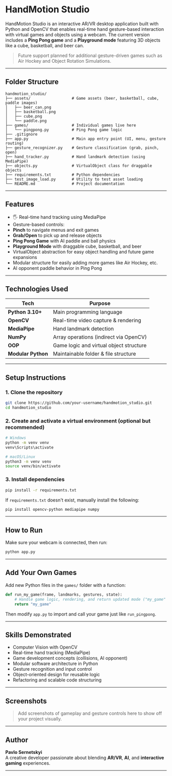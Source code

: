 # HandMotion Studio

HandMotion Studio is an interactive AR/VR desktop application built with Python and OpenCV that enables real-time hand gesture-based interaction with virtual games and objects using a webcam. The current version includes a **Ping Pong game** and a **Playground mode** featuring 3D objects like a cube, basketball, and beer can.

>  Future support planned for additional gesture-driven games such as Air Hockey and Object Rotation Simulations.

---

##  Folder Structure

```
handmotion_studio/
├── assets/                  # Game assets (beer, basketball, cube, paddle images)
│   ├── beer_can.png
│   ├── basketball.png
│   ├── cube.png
│   └── paddle.png
├── games/                   # Individual games live here
│   └── pingpong.py          # Ping Pong game logic
├── .gitignore
├── app.py                   # Main app entry point (UI, menu, gesture routing)
├── gesture_recognizer.py    # Gesture classification (grab, pinch, open)
├── hand_tracker.py          # Hand landmark detection (using MediaPipe)
├── objects.py               # VirtualObject class for draggable objects
├── requirements.txt         # Python dependencies
├── test_image_load.py       # Utility to test asset loading
└── README.md                # Project documentation
```

---

## Features

- 🖐️ Real-time hand tracking using MediaPipe
-  Gesture-based controls:
  - **Pinch** to navigate menus and exit games
  - **Grab/Open** to pick up and release objects
-  **Ping Pong Game** with AI paddle and ball physics
-  **Playground Mode** with draggable cube, basketball, and beer
-  VirtualObject abstraction for easy object handling and future game expansions
-  Modular structure for easily adding more games like Air Hockey, etc.
-  AI opponent paddle behavior in Ping Pong

---

##  Technologies Used

| Tech              | Purpose                              |
|-------------------|--------------------------------------|
| **Python 3.10+**   | Main programming language            |
| **OpenCV**         | Real-time video capture & rendering  |
| **MediaPipe**      | Hand landmark detection              |
| **NumPy**          | Array operations (indirect via OpenCV)|
| **OOP**            | Game logic and virtual object structure |
| **Modular Python** | Maintainable folder & file structure |

---

##  Setup Instructions

### 1.  Clone the repository

```bash
git clone https://github.com/your-username/handmotion_studio.git
cd handmotion_studio
```

### 2. Create and activate a virtual environment (optional but recommended)

```bash
# Windows
python -m venv venv
venv\Scripts\activate

# macOS/Linux
python3 -m venv venv
source venv/bin/activate
```

### 3. Install dependencies

```bash
pip install -r requirements.txt
```

If `requirements.txt` doesn't exist, manually install the following:

```bash
pip install opencv-python mediapipe numpy
```

---

##  How to Run

Make sure your webcam is connected, then run:

```bash
python app.py
```

---

## Add Your Own Games

Add new Python files in the `games/` folder with a function:

```python
def run_my_game(frame, landmarks, gestures, state):
    # Handle game logic, rendering, and return updated mode ("my_game" or "menu")
    return "my_game"
```

Then modify `app.py` to import and call your game just like `run_pingpong`.

---

##  Skills Demonstrated

-  Computer Vision with OpenCV
-  Real-time hand tracking (MediaPipe)
-  Game development concepts (collisions, AI opponent)
-  Modular software architecture in Python
-  Gesture recognition and input control
-  Object-oriented design for reusable logic
-  Refactoring and scalable code structuring

---

##  Screenshots

> Add screenshots of gameplay and gesture controls here to show off your project visually.

---

## Author

**Pavlo Sernetskyi**  
A creative developer passionate about blending **AR/VR**, **AI**, and **interactive gaming** experiences.

---
